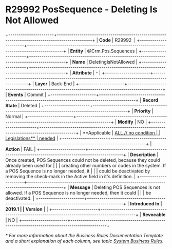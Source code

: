 ﻿---
erp.type: business-rule
erp.entity: Crm.Pos.Sequences
---

# R29992 PosSequence - Deleting Is Not Allowed
+----------------------+-----------------------------------------------------------------------------------------------+
| **Code**             | R29992                                                                                        |
+----------------------+-----------------------------------------------------------------------------------------------+
| **Entity**           | @Crm.Pos.Sequences                                                                            |
+----------------------+-----------------------------------------------------------------------------------------------+
| **Name**             | DeletingIsNotAllowed                                                                          |
+----------------------+-----------------------------------------------------------------------------------------------+
| **Attribute**        | \-                                                                                            |
+----------------------+-----------------------------------------------------------------------------------------------+
| **Layer**            | Back-End                                                                                      |
+----------------------+-----------------------------------------------------------------------------------------------+
| **Events**           | Commit                                                                                        |
+----------------------+-----------------------------------------------------------------------------------------------+
| **Record State**     | Deleted                                                                                       |
+----------------------+-----------------------------------------------------------------------------------------------+
| **Priority**         | Normal                                                                                        |
+----------------------+-----------------------------------------------------------------------------------------------+
| **Modify**           | NO                                                                                            |
+----------------------+-----------------------------------------------------------------------------------------------+
| **Applicable         | [ALL // no condition                                                                          |
| Legislations**       | needed](xref:applicable-legislations)                                                         |
+----------------------+-----------------------------------------------------------------------------------------------+
| **Action**           | FAIL                                                                                          |
+----------------------+-----------------------------------------------------------------------------------------------+
| **Description**      | Once created, POS Sequences could not be deleted, because they could already been used for    |
|                      | creating other numbers or codes in the system. If a POS Sequence is no longer needed, it      |
|                      | could be deactivated by removing the check-mark in the Active field in it\'s definition.      |
+----------------------+-----------------------------------------------------------------------------------------------+
| **Message**          | Deleting POS Sequences is not allowed. If a POS Sequence is no longer needed, then it could   |
|                      | be deactivated.                                                                               |
+----------------------+-----------------------------------------------------------------------------------------------+
| **Introduced In      | 2019.1                                                                                        |
| Version**            |                                                                                               |
+----------------------+-----------------------------------------------------------------------------------------------+
| **Revocable**        | NO                                                                                            |
+----------------------+-----------------------------------------------------------------------------------------------+

*\* For more information about the Business Rules Documentation Template and a short explanation of each column, see
topic [System Business Rules](../templates/template-description-system-business-rules.md).*
